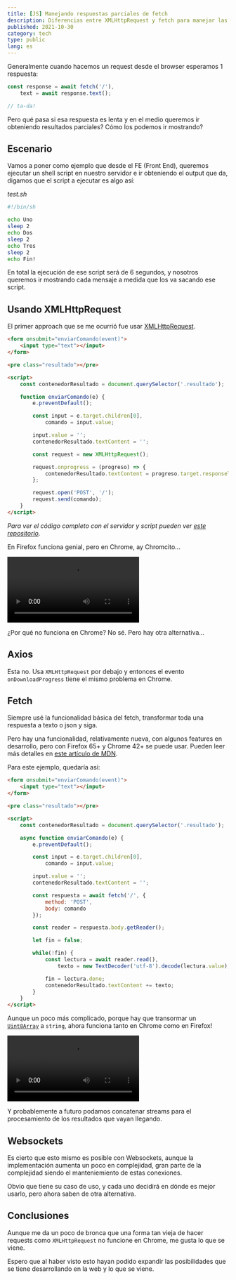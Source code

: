 ```yaml
---
title: [JS] Manejando respuestas parciales de fetch
description: Diferencias entre XMLHttpRequest y fetch para manejar las respuestas parciales de un request
published: 2021-10-30
category: tech
type: public
lang: es
---
```


Generalmente cuando hacemos un request desde el browser esperamos 1 respuesta:

```js
const response = await fetch('/'),
    text = await response.text();

// ta-da!
```

Pero qué pasa si esa respuesta es lenta y en el medio queremos ir obteniendo resultados parciales? Cómo los podemos ir mostrando?

## Escenario

Vamos a poner como ejemplo que desde el FE (Front End), queremos ejecutar un shell script en nuestro servidor e ir obteniendo el output que da, digamos que el script a ejecutar es algo así:

_test.sh_

```bash
#!/bin/sh

echo Uno
sleep 2
echo Dos
sleep 2
echo Tres
sleep 2
echo Fin!
```

En total la ejecución de ese script será de 6 segundos, y nosotros queremos ir mostrando cada mensaje a medida que los va sacando ese script.

## Usando XMLHttpRequest

El primer approach que se me ocurrió fue usar [XMLHttpRequest](https://developer.mozilla.org/es/docs/Web/API/XMLHttpRequest/Using_XMLHttpRequest).

```html
<form onsubmit="enviarComando(event)">
    <input type="text"></input>
</form>

<pre class="resultado"></pre>

<script>
    const contenedorResultado = document.querySelector('.resultado');

    function enviarComando(e) {
        e.preventDefault();

        const input = e.target.children[0],
            comando = input.value;

        input.value = '';
        contenedorResultado.textContent = '';

        const request = new XMLHttpRequest();

        request.onprogress = (progreso) => {
            contenedorResultado.textContent = progreso.target.responseText;
        };

        request.open('POST', '/');
        request.send(comando);
    }
</script>
```

_Para ver el código completo con el servidor y script pueden ver [este repositorio](#)._

En Firefox funciona genial, pero en Chrome, ay Chromcito...

![](/videos/xmlhttprequest-on-chrome.mp4)

¿Por qué no funciona en Chrome? No sé. Pero hay otra alternativa...

## Axios

Esta no. Usa `XMLHttpRequest` por debajo y entonces el evento `onDownloadProgress` tiene el mismo problema en Chrome.

## Fetch

Siempre usé la funcionalidad básica del fetch, transformar toda una respuesta a texto o json y siga.

Pero hay una funcionalidad, relativamente nueva, con algunos features en desarrollo, pero con Firefox 65+ y Chrome 42+ se puede usar. Pueden leer más detalles en [este artículo de MDN](https://developer.mozilla.org/en-US/docs/Web/API/Streams_API/Using_readable_streams).

Para este ejemplo, quedaría así:

```html
<form onsubmit="enviarComando(event)">
    <input type="text"></input>
</form>

<pre class="resultado"></pre>

<script>
    const contenedorResultado = document.querySelector('.resultado');

    async function enviarComando(e) {
        e.preventDefault();

        const input = e.target.children[0],
            comando = input.value;

        input.value = '';
        contenedorResultado.textContent = '';

        const respuesta = await fetch('/', {
            method: 'POST',
            body: comando
        });

        const reader = respuesta.body.getReader();

        let fin = false;

        while(!fin) {
            const lectura = await reader.read(),
                texto = new TextDecoder('utf-8').decode(lectura.value);

            fin = lectura.done;
            contenedorResultado.textContent += texto;
        }
    }
</script>
```

Aunque un poco más complicado, porque hay que transormar un [`Uint8Array`](https://developer.mozilla.org/es/docs/Web/JavaScript/Reference/Global_Objects/Uint8Array) a `string`, ahora funciona tanto en Chrome como en Firefox!

![](/videos/fetch-on-chrome.mp4)


Y probablemente a futuro podamos concatenar streams para el procesamiento de los resultados que vayan llegando.

## Websockets

Es cierto que esto mismo es posible con Websockets, aunque la implementación aumenta un poco en complejidad, gran parte de la complejidad siendo el manteniemiento de estas conexiones.

Obvio que tiene su caso de uso, y cada uno decidirá en dónde es mejor usarlo, pero ahora saben de otra alternativa.

## Conclusiones

Aunque me da un poco de bronca que una forma tan vieja de hacer requests como `XMLHttpRequest` no funcione en Chrome, me gusta lo que se viene.

Espero que al haber visto esto hayan podido expandir las posibilidades que se tiene desarrollando en la web y lo que se viene.
